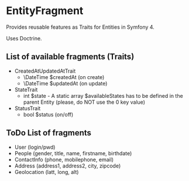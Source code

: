 # EntityFragment

Provides reusable features as Traits for Entities in Symfony 4.

Uses Doctrine.

## List of available fragments (Traits)

* CreatedAtUpdatedAtTrait
    * \DateTime $createdAt (on create)
    * \DateTime $updatedAt (on update)
* StateTrait
    * int $state - A static array $availableStates has to be defined in the parent Entity (please, do NOT use the 0 key value)
* StatusTrait
    * bool $status (on/off)

## ToDo List of fragments

* User (login/pwd)
* People (gender, title, name, firstname, birthdate)
* ContactInfo (phone, mobilephone, email)
* Address (address1, address2, city, zipcode)
* Geolocation (latt, long, alt)

